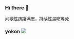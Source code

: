 ### Hi there 👋

间歇性踌躇满志，持续性混吃等死

### yokon ![](https://views.whatilearened.today/views/github/yokonsan/yokonsan.svg)

<!--
![](https://github-readme-stats.vercel.app/api?username=yokonsan&show_icons=true&line_height=21&show_icons=true&theme=vue&hide_border=true)
![](https://github-readme-stats.vercel.app/api/top-langs/?username=yokonsan&show_icons=true&layout=compact&theme=vue&hide_border=true&hide=html,css)
-->
<!--
**Blackyukun/Blackyukun** is a ✨ _special_ ✨ repository because its `README.md` (this file) appears on your GitHub profile.

Here are some ideas to get you started:

- 🔭 I’m currently working on ...
- 🌱 I’m currently learning ...
- 👯 I’m looking to collaborate on ...
- 🤔 I’m looking for help with ...
- 💬 Ask me about ...
- 📫 How to reach me: ...
- 😄 Pronouns: ...
- ⚡ Fun fact: ...
-->
